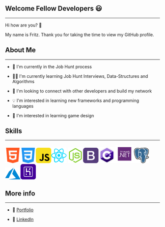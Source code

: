 ## Welcome Fellow Developers 😃

---

Hi how are you? 👋

My name is Fritz. Thank you for taking the time to view my GitHub profile.

## About Me

---

- 🌅 I'm currently in the Job Hunt process

- 👨‍🎓 I'm currently learning Job Hunt Interviews, Data-Structures and Algorithms

- 🤝 I'm looking to connect with other developers and build my network

- 💡 I'm interested in learning new frameworks and programming languages

- 🌈 I'm interested in learning game design

## Skills

---

<img width="50"  src="./images/html_icon.png"><img width="50"  src="./images/css_icon.png"><img width="50"  src="./images/javascript_icon.png"><img width="50"  src="./images/react_icon.png">
<img width="50"  src="./images/node_icon.png"><img width="50"  src="./images/bootstrap_icon.png"><img width="55"  src="./images/csharp_icon.png"><img width="60"  src="./images/aspnet_icon.png"><img width="50"  src="./images/postgresql_icon.png"><img width="50"  src="./images/azure_icon.png"><img width="50"  src="./images/heroku_icon.png">

## More info

---

- 🌱 [Portfolio]("https://fritz-website.herokuapp.com/")

- 📰 [LinkedIn]("https://www.linkedin.com/in/fritz-solibio-4aa9b321b/")
